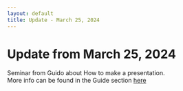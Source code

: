 ```yaml
---
layout: default
title: Update - March 25, 2024
---
```


# Update from March 25, 2024

Seminar from Guido about How to make a presentation. \
More info can be found in the Guide section <a href="{{ '/Guides/Presentations' | relative_url }}">here</a>
